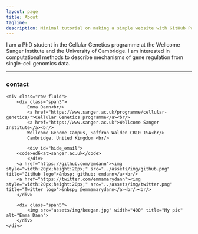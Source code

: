 ```yaml
---
layout: page
title: About
tagline: 
description: Minimal tutorial on making a simple website with GitHub Pages
---
```


I am a PhD student in the Cellular Genetics programme at the Wellcome Sanger Institute and the University of Cambridge. I am interested in computational methods to describe mechanisms of gene regulation from single-cell genomics data.

--- 

<div class="container">
<h3><a name="Contact"></a>contact</h3>

    <div class="row-fluid">
        <div class="span3">
            Emma Dann<br/>
            <a href="https://www.sanger.ac.uk/programme/cellular-genetics/">Cellular Genetics programme</a><br/>
            <a href="https://www.sanger.ac.uk">Wellcome Sanger Institute</a><br/>
            Wellcome Genome Campus, Saffron Walden CB10 1SA<br/>
            Cambridge, United Kingdom <br/>

            <div id="hide_email">
        <code>ed6<at>sanger.ac.uk</code>
            </div>
        <a href="https://github.com/emdann"><img style="width:20px;height:20px;" src="../assets/img/github.png" title="GitHub logo">&nbsp; github: emdann</a><br/>
        <a href="https://twitter.com/emmamarydann"><img style="width:20px;height:20px;" src="../assets/img/twitter.png" title="Twitter logo">&nbsp; @emmamarydann</a><br/><br/>
        </div>

        <div class="span5">
            <img src="assets/img/keegan.jpg" width="400" title="My pic" alt="Emma Dann">
        </div>
    </div>
</div>
